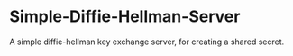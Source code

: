 # Simple-Diffie-Hellman-Server
A simple diffie-hellman key exchange server, for creating a shared secret.